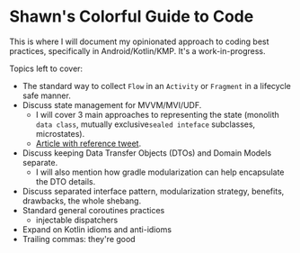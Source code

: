 # Shawn's Colorful Guide to Code

This is where I will document my opinionated approach to coding best practices, specifically in Android/Kotlin/KMP.
It's a work-in-progress.

Topics left to cover:
- The standard way to collect `Flow` in an `Activity` or `Fragment` in a lifecycle safe manner.
- Discuss state management for MVVM/MVI/UDF. 
  - I will cover 3 main approaches to representing the state (monolith `data class`, mutually exclusive`sealed inteface` subclasses, microstates).
  - [Article with reference tweet](https://gpeal.medium.com/modeling-android-screens-as-state-97aa5511657d).
- Discuss keeping Data Transfer Objects (DTOs) and Domain Models separate. 
  - I will also mention how gradle modularization can help encapsulate the DTO details.
- Discuss separated interface pattern, modularization strategy, benefits, drawbacks, the whole shebang.
- Standard general coroutines practices
  - injectable dispatchers
- Expand on Kotlin idioms and anti-idioms
- Trailing commas: they're good